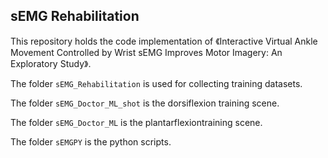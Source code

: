 ## sEMG Rehabilitation

This repository holds the code implementation of 《Interactive Virtual Ankle Movement Controlled by Wrist sEMG Improves Motor Imagery: An Exploratory Study》.

The folder `sEMG_Rehabilitation` is used for collecting training datasets.

The folder `sEMG_Doctor_ML_shot` is the dorsiflexion training scene.

The folder `sEMG_Doctor_ML` is the plantarflexiontraining scene.

The folder `sEMGPY` is the python scripts.

